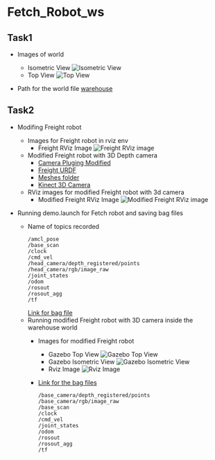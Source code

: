 # Fetch_Robot_ws

## Task1
* Images of world
  * Isometric View ![Isometric View](https://github.com/Praveen290192/zebra_ws/blob/main/src/fetch_gazebo/fetch_gazebo/images/1.a.IsometricView.PNG) 
  * Top View ![Top View](https://github.com/Praveen290192/zebra_ws/blob/main/src/fetch_gazebo/fetch_gazebo/images/1.a.TopView.PNG)

* Path for the world file
   [warehouse](https://github.com/Praveen290192/zebra_ws/blob/58b5017a102c906ec5d096ca55edf4cb45d9b0bc/src/fetch_gazebo/fetch_gazebo/worlds/warehouse.sdf )

## Task2
* Modifing Freight robot
  * Images for Freight robot in rviz env
    * Freight RViz Image ![Freight RViz image](https://github.com/Praveen290192/zebra_ws/blob/main/src/fetch_gazebo/fetch_gazebo/images/2.a.i%20rviz%20freight%20robot.PNG)
  * Modified Freight robot with 3D Depth camera
    * [Camera Pluging Modified](https://github.com/Praveen290192/zebra_ws/blob/dec17bfbad9dd57e9e4c31447b3e1e735c919021/src/fetch_gazebo/fetch_gazebo/robots/freight.gazebo.xacro)
    * [Freight URDF](https://github.com/Praveen290192/zebra_ws/tree/main/src/fetch_gazebo/fetch_gazebo/models/robots)
    * [Meshes folder](https://github.com/Praveen290192/zebra_ws/tree/main/src/fetch_gazebo/fetch_gazebo/models/meshes)
    * [Kinect 3D Camera](https://github.com/Praveen290192/zebra_ws/tree/main/src/fetch_gazebo/fetch_gazebo/models/kinect)
  * RViz images for modified Freight robot with 3d camera
    * Modified Freight RViz Image ![Modified Freight RViz image](https://github.com/Praveen290192/zebra_ws/blob/main/src/fetch_gazebo/fetch_gazebo/images/2.a.iii%20rviz%20freight_3dcamera.PNG)
     

* Running demo.launch for Fetch robot and saving bag files
  * Name of topics recorded
     ```
     /amcl_pose
     /base_scan
     /clock
     /cmd_vel
     /head_camera/depth_registered/points
     /head_camera/rgb/image_raw
     /joint_states
     /odom
     /rosout
     /rosout_agg
     /tf
     ```
     [Link for bag file](https://drive.google.com/file/d/1AKlEBu3DUtMTTc23wiNYlKvnX_cA93E6/view?usp=sharing)
  * Running modified Freight robot with 3D camera inside the warehouse world
    * Images for modified Freight robot

      * Gazebo Top View ![Gazebo Top View](https://github.com/Praveen290192/zebra_ws/blob/main/src/fetch_gazebo/fetch_gazebo/images/2.c.i%20modified%20Freight%201.PNG)
      * Gazebo Isometric View ![Gazebo Isometric View](https://github.com/Praveen290192/zebra_ws/blob/main/src/fetch_gazebo/fetch_gazebo/images/2.c.i%20modified%20Freight%202.PNG)
      * Rviz Image ![Rviz Image](https://github.com/Praveen290192/zebra_ws/blob/main/src/fetch_gazebo/fetch_gazebo/images/2.c.i%20modified%20Freight%203.PNG)
    
    * [Link for the bag files](https://drive.google.com/file/d/1QUAMrxohTHVWMyMVbbG7K7VK8WKB6rc4/view?usp=sharing)
         ```
        /base_camera/depth_registered/points
        /base_camera/rgb/image_raw
        /base_scan
        /clock
        /cmd_vel
        /joint_states
        /odom
        /rosout
        /rosout_agg
        /tf
         ```
 
